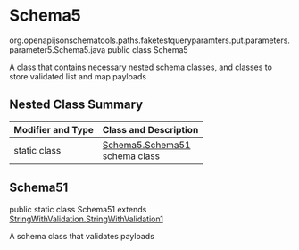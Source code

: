 # Schema5
org.openapijsonschematools.paths.faketestqueryparamters.put.parameters.parameter5.Schema5.java
public class Schema5

A class that contains necessary nested schema classes, and classes to store validated list and map payloads

## Nested Class Summary
| Modifier and Type | Class and Description |
| ----------------- | ---------------------- |
| static class | [Schema5.Schema51](#schema51)<br> schema class |

## Schema51
public static class Schema51
extends [StringWithValidation.StringWithValidation1](../../../components/schemas/StringWithValidation.md#stringwithvalidation1)

A schema class that validates payloads
